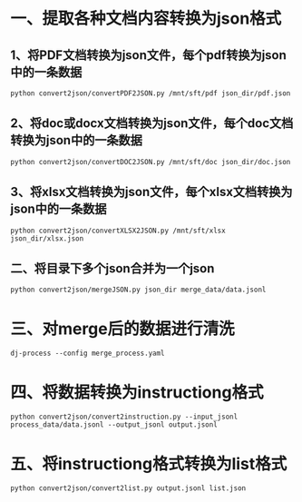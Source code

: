 # 一、提取各种文档内容转换为json格式
## 1、将PDF文档转换为json文件，每个pdf转换为json中的一条数据
```shell
python convert2json/convertPDF2JSON.py /mnt/sft/pdf json_dir/pdf.json
```

## 2、将doc或docx文档转换为json文件，每个doc文档转换为json中的一条数据
```shell
python convert2json/convertDOC2JSON.py /mnt/sft/doc json_dir/doc.json
```

## 3、将xlsx文档转换为json文件，每个xlsx文档转换为json中的一条数据
```shell
python convert2json/convertXLSX2JSON.py /mnt/sft/xlsx json_dir/xlsx.json
```

## 二、将目录下多个json合并为一个json
```shell
python convert2json/mergeJSON.py json_dir merge_data/data.jsonl 
```

# 三、对merge后的数据进行清洗
```shell
dj-process --config merge_process.yaml
```

# 四、将数据转换为instructiong格式
```shell
python convert2json/convert2instruction.py --input_jsonl process_data/data.jsonl --output_jsonl output.jsonl 
```

# 五、将instructiong格式转换为list格式
```shell
python convert2json/convert2list.py output.jsonl list.json 
```

